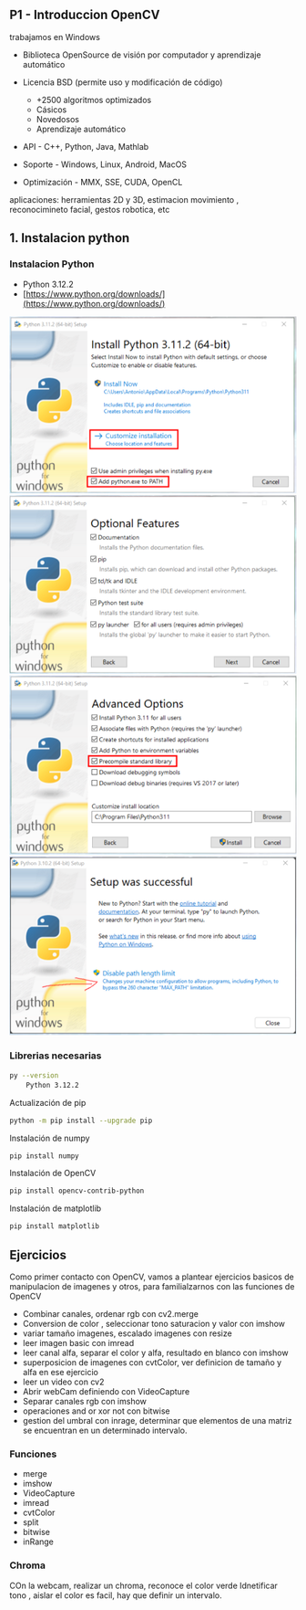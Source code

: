 ## P1 - Introduccion OpenCV

trabajamos en Windows

- Biblioteca OpenSource de visión por computador y aprendizaje automático
- Licencia BSD (permite uso y modificación de código)
	- +2500 algoritmos optimizados
    - Cásicos
    - Novedosos
    - Aprendizaje automático

- API - C++, Python, Java, Mathlab
- Soporte - Windows, Linux, Android, MacOS
- Optimización - MMX, SSE, CUDA, OpenCL

aplicaciones: herramientas 2D y 3D, estimacion movimiento , reconocimineto facial, gestos robotica, etc

## 1. Instalacion python

### Instalacion Python

- Python 3.12.2
- [https://www.python.org/downloads/](https://www.python.org/downloads/)

![Texto Alternativo](Imagenes/captura1.png)
![Texto Alternativo](Imagenes/captura2.png)
![Texto Alternativo](Imagenes/captura3.png)
![Texto Alternativo](Imagenes/captura4.png)

### Librerias necesarias

```bash 
py --version
	Python 3.12.2
```

Actualización de pip
```bash
python -m pip install --upgrade pip
```

Instalación de numpy
```bash
pip install numpy
```

Instalación de OpenCV
```bash
pip install opencv-contrib-python
```

Instalación de matplotlib
```bash
pip install matplotlib
```

## Ejercicios

Como primer contacto con OpenCV, vamos a plantear ejercicios basicos de manipulacion de imagenes y otros, para familialzarnos con las funciones de OpenCV

- Combinar canales, ordenar rgb con cv2.merge
- Conversion de color , seleccionar tono saturacion y valor con imshow
- variar tamaño imagenes, escalado imagenes con resize
- leer imagen basic con imread
- leer canal alfa, separar el color y alfa, resultado en blanco con imshow
- superposicion de imagenes con cvtColor, ver definicion de tamaño y alfa en ese ejercicio
- leer un video con cv2
- Abrir webCam definiendo con VideoCapture
- Separar canales rgb con imshow
- operaciones and or xor not con bitwise
- gestion del umbral con inrage, determinar que elementos de una matriz se encuentran en un determinado intervalo.

### Funciones
- merge
- imshow
- VideoCapture
- imread
- cvtColor
- split
- bitwise
- inRange


### Chroma
COn la webcam, realizar un chroma, reconoce el color verde
Idnetificar tono , aislar el color es facil, hay que definir un intervalo.